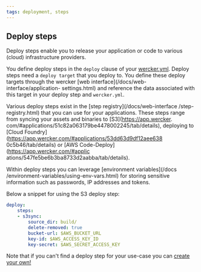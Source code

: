 ```yaml
---
tags: deployment, steps
---
```


## Deploy steps

Deploy steps enable you to release your application or code to various
(cloud) infrastructure providers.

You define deploy steps in the `deploy` clause of your
[wercker.yml](/docs/wercker-yml/creating-a-yml.html). Deploy steps need
a `deploy target` that you deploy to. You define these deploy targets
through the wercker [web interface](/docs/web-interface/application-
settings.html) and reference the data associated with this target  in
your deploy step and `wercker.yml`.

Various deploy steps exist in the [step registry](/docs/web-interface
/step-registry.html) that you can use for your applications. These steps
range from syncing your assets and binaries to [S3](https://app.wercker.
com/#applications/51c82a063179be4478002245/tab/details), deploying to
[Cloud Foundry](https://app.wercker.com/#applications/53dd63d9df12aee638
0c5b46/tab/details) or [AWS Code-Deploy](https://app.wercker.com/#applic
ations/547fe5be6b3ba8733d2aabba/tab/details).

Within deploy steps you can leverage [environment variables](/docs
/environment-variables/using-env-vars.html) for storing sensitive
information such as passwords, IP addresses and tokens.

Below a snippet for using the S3 deploy step:

```yaml
deploy:
    steps:
    - s3sync:
        source_dir: build/
        delete-removed: true
        bucket-url: $AWS_BUCKET_URL
        key-id: $AWS_ACCESS_KEY_ID
        key-secret: $AWS_SECRET_ACCESS_KEY
```

Note that if you can't find a deploy step for your use-case you can [create your own!](/docs/steps/creating-steps.html)